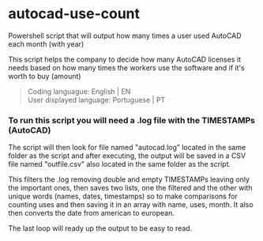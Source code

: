 # autocad-use-count
Powershell script that will output how many times a user used AutoCAD each month (with year)  

This script helps the company to decide how many AutoCAD licenses it needs based on how many times the workers use the software and if it's worth to buy (amount)

> Coding languague: English | EN  
> User displayed language: Portuguese | PT

### To run this script you will need a .log file with the TIMESTAMPs (AutoCAD)
The script will then look for file named "autocad.log" located in the same folder as the script and after executing, the output will be saved in a CSV file named "outfile.csv" also located in the same folder as the script.

This filters the .log removing double and empty TIMESTAMPs leaving only the important ones, then saves two lists, one the filtered and the other with unique words (names, dates, timestamps) so to make comparisons for counting uses and then saving it in an array with name, uses, month. It also then converts the date from american to european.  

The last loop will ready up the output to be easy to read.
